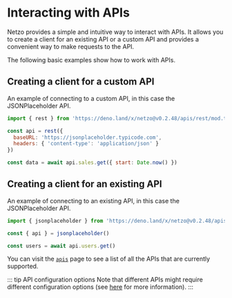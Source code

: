 # Interacting with APIs

Netzo provides a simple and intuitive way to interact with APIs. It allows you to create a client for an existing API or a custom API and provides a convenient way to make requests to the API.

The following basic examples show how to work with APIs.

## Creating a client for a custom API

An example of connecting to a custom API, in this case the JSONPlaceholder API.

```jsx
import { rest } from 'https://deno.land/x/netzo@v0.2.48/apis/rest/mod.ts'

const api = rest({
  baseURL: 'https://jsonplaceholder.typicode.com',
  headers: { 'content-type': 'application/json' }
})

const data = await api.sales.get({ start: Date.now() })
```

## Creating a client for an existing API

An example of connecting to an existing API, in this case the JSONPlaceholder API.

```jsx
import { jsonplaceholder } from 'https://deno.land/x/netzo@v0.2.48/apis/jsonplaceholder/mod.ts'

const { api } = jsonplaceholder()

const users = await api.users.get()
```

You can visit the [`apis`](/docs/netzo/apis) page to see a list of all the APIs that are currently supported.

::: tip API configuration options
Note that different APIs might require different configuration options (see [here](/docs/netzo/apis) for more information).
:::
